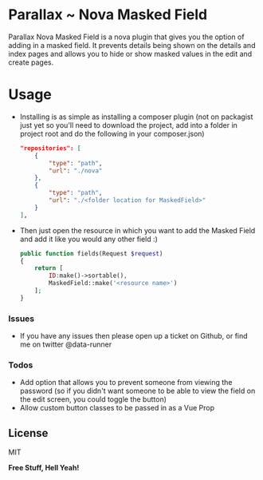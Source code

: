# Parallax ~ Nova Masked Field

Parallax Nova Masked Field is a nova plugin that gives you the option of adding in a masked field. It prevents details being shown on the details and index pages and allows you to hide or show masked values in the edit and create pages.

# Usage
  - Installing is as simple as installing a composer plugin (not on packagist just yet so you'll need to download the project, add into a folder in project root and do the following in your composer.json)
    ```json
    "repositories": [
        {
            "type": "path",
            "url": "./nova"
        },
        {
            "type": "path",
            "url": "./<folder location for MaskedField>"
        }
    ],
    ```

  - Then just open the resource in which you want to add the Masked Field and add it like you would any other field :)
    ```php
    public function fields(Request $request)
    {
        return [
            ID:make()->sortable(),
            MaskedField::make('<resource name>')
        ];
    }
    ```

### Issues
- If you have any issues then please open up a ticket on Github, or find me on twitter @data-runner



### Todos

 - Add option that allows you to prevent someone from viewing the password (so if you didn't want someone to be able to view the field on the edit screen, you could toggle the button)
 - Allow custom button classes to be passed in as a Vue Prop

License
----

MIT


**Free Stuff, Hell Yeah!**

